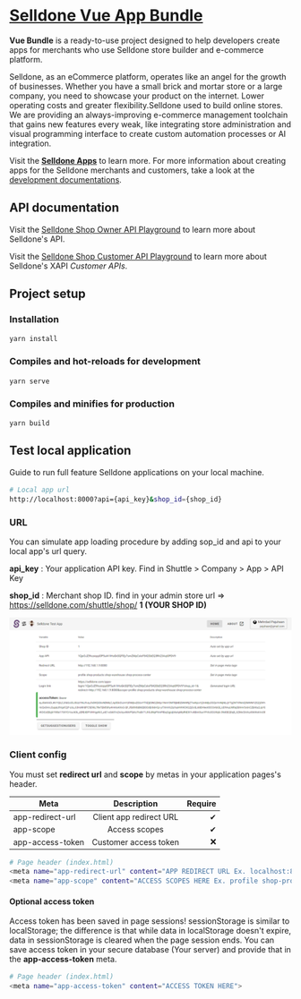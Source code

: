 # [Selldone Vue App Bundle](https://selldone.com/)
**Vue Bundle** is a ready-to-use project designed to help developers create apps for merchants who use Selldone store builder and e-commerce platform. 

Selldone, as an eCommerce platform, operates like an angel for the growth of businesses. Whether you have a small brick and mortar store or a large company, you need to showcase your product on the internet. Lower operating costs and greater flexibility.Selldone used to build online stores. We are providing an always-improving e-commerce management toolchain that gains new features every weak, like integrating store administration and visual programming interface to create custom automation processes or AI integration. 

Visit the [**Selldone Apps**](https://selldone.com/apps) to learn more.
For more information about creating apps for the Selldone merchants and customers, take a look at the [development documentations](https://selldone.com/help).

## API documentation

Visit the [Selldone Shop Owner API Playground](https://selldone.com/apps/api/owner) to learn more about Selldone's API.

Visit the [Selldone Shop Customer API Playground](https://selldone.com/apps/api/shop) to learn more about Selldone's XAPI *Customer APIs*.


## Project setup

### Installation
```
yarn install
```

### Compiles and hot-reloads for development
```
yarn serve
```

### Compiles and minifies for production
```
yarn build
```

## Test local application
Guide to run full feature Selldone applications on your local machine.



```sh
# Local app url
http://localhost:8000?api={api_key}&shop_id={shop_id}
```

### URL
You can simulate app loading procedure by adding sop_id and api to your local app's url query.


**api_key** : Your application API key. Find in Shuttle > Company > App > API Key

**shop_id** : Merchant shop ID. find in your admin store url => https://selldone.com/shuttle/shop/ **1 (YOUR SHOP ID)**



![Application First Page](/readme/firs-page.png)


### Client config
You must set **redirect url** and **scope** by metas in your application pages's header.


| Meta        | Description           | Require  |
| ------------- |:-------------:| -----:|
| app-redirect-url      | Client app redirect URL | ✔ |
| app-scope      | Access scopes      |   ✔ |
| app-access-token | Customer access token      |    ❌ |


```sh
# Page header (index.html)
<meta name="app-redirect-url" content="APP REDIRECT URL Ex. localhost:8000 or your-domain.com/sample-app">
<meta name="app-scope" content="ACCESS SCOPES HERE Ex. profile shop-products shop-warehouse shop-process-center">
```

#### Optional access token
Access token has been saved in page sessions! sessionStorage is similar to localStorage; the difference is that while data in localStorage doesn't expire, data in sessionStorage is cleared when the page session ends.
You can save access token in your secure database (Your server) and provide that in the **app-access-token** meta.

```sh
# Page header (index.html)
<meta name="app-access-token" content="ACCESS TOKEN HERE">
```